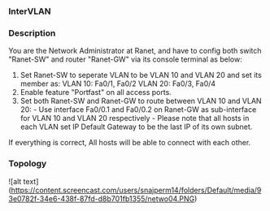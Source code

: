 ### InterVLAN ###

### Description ###

You are the Network Administrator at Ranet, and 
have to config both switch "Ranet-SW" and router
"Ranet-GW" via its console terminal as below:
1. Set Ranet-SW to seperate VLAN to be VLAN 10 and VLAN 20 and set its member as: VLAN 10: Fa0/1, Fa0/2 VLAN 20: Fa0/3, Fa0/4
3. Enable feature "Portfast" on all access ports.
2. Set both Ranet-SW and Ranet-GW to route between VLAN 10 and VLAN 20: - Use interface Fa0/0.1 and Fa0/0.2 on Ranet-GW as sub-interface for VLAN 10 and VLAN 20 respectively - Please note that all hosts in each VLAN set IP Default Gateway to be the last IP of its own subnet.

If everything is correct, All hosts will be able to connect with each other.

### Topology ###

![alt text] (https://content.screencast.com/users/snajperm14/folders/Default/media/93e0782f-34e6-438f-87fd-d8b701fb1355/netwo04.PNG)
